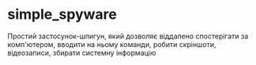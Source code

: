 # simple_spyware
Простий застосунок-шпигун, який дозволяє віддалено спостерігати за комп'ютером, вводити на ньому команди, робити скріншоти, відеозаписи, збирати системну інформацію 
